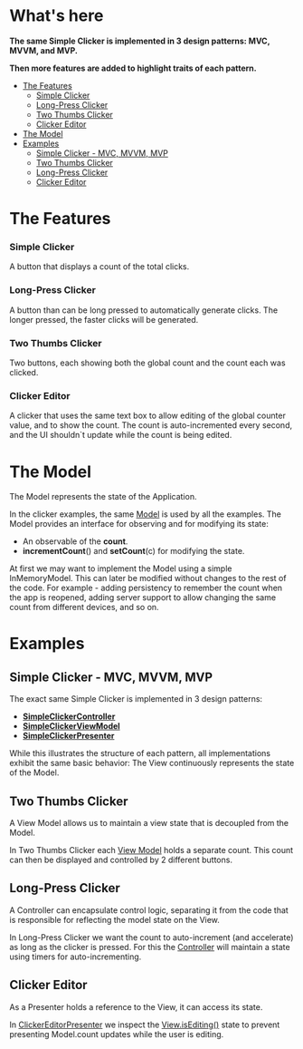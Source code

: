 # What's here

**The same Simple Clicker is implemented in 3 design patterns: MVC, MVVM, and MVP.**

**Then more features are added to highlight traits of each pattern.**

- [The Features](#the-features)
  * [Simple Clicker](#simple-clicker)
  * [Long-Press Clicker](#long-press-clicker)
  * [Two Thumbs Clicker](#two-thumbs-clicker)
  * [Clicker Editor](#clicker-editor)
- [The Model](#the-model)
- [Examples](#examples)
  * [Simple Clicker - MVC, MVVM, MVP](#simple-clicker---mvc-mvvm-mvp)
  * [Two Thumbs Clicker](#two-thumbs-clicker-1)
  * [Long-Press Clicker](#long-press-clicker-1)
  * [Clicker Editor](#clicker-editor-1)

# The Features

### Simple Clicker
A button that displays a count of the total clicks.

### Long-Press Clicker
A button than can be long pressed to automatically generate clicks. The longer pressed, the faster clicks will be generated.

### Two Thumbs Clicker
Two buttons, each showing both the global count and the count each was clicked.

### Clicker Editor
A clicker that uses the same text box to allow editing of the global counter value, and to show the count.
The count is auto-incremented every second, and the UI shouldn\`t update while the count is being edited.

# The Model

The Model represents the state of the Application. 

In the clicker examples, the same [Model](/app/src/main/java/com/example/mkorakin/UiDesignPatternsByExample/Model/Model.kt) is used by 
all the examples.
The Model provides an interface for observing and for modifying its state:

- An observable of the **count**.
- **incrementCount**() and **setCount**(c) for modifying the state.

At first we may want to implement the Model using a simple InMemoryModel.
This can later be modified without changes to the rest of the code.
For example - adding persistency to remember the count when the app is reopened, adding server support to allow changing the same count from different devices, and so on.

# Examples

## Simple Clicker - MVC, MVVM, MVP

The exact same Simple Clicker is implemented in 3 design patterns:
 - [**SimpleClickerController**](/app/src/main/java/com/example/mkorakin/UiDesignPatternsByExample/clickers/SimpleClicker/mvc/SimpleClickerController.kt)
 - [**SimpleClickerViewModel**](/app/src/main/java/com/example/mkorakin/UiDesignPatternsByExample/clickers/SimpleClicker/mvvm/SimpleClickerViewModel.kt)
 - [**SimpleClickerPresenter**](/app/src/main/java/com/example/mkorakin/UiDesignPatternsByExample/clickers/SimpleClicker/mvp/SimpleClickerPresenter.kt)

While this illustrates the structure of each pattern, all implementations exhibit the same basic behavior: The View continuously represents the state of the Model.

## Two Thumbs Clicker
A View Model allows us to maintain a view state that is decoupled from the Model. 

In Two Thumbs Clicker each [View Model](/app/src/main/java/com/example/mkorakin/UiDesignPatternsByExample/clickers/TwoThumbClicker/LocalAndGlobalClickerViewModel.kt) holds a separate count. This count can then be displayed and controlled by 2 different buttons.

## Long-Press Clicker
A Controller can encapsulate control logic, separating it from the code that is responsible for reflecting the model state on the View.

In Long-Press Clicker we want the count to auto-increment (and accelerate) as long as the clicker is pressed. For this the [Controller](/app/src/main/java/com/example/mkorakin/UiDesignPatternsByExample/clickers/LongPressClicker/LongPressClickerController.kt) will maintain a state using timers for auto-incrementing.

## Clicker Editor
As a Presenter holds a reference to the View, it can access its state.

In [ClickerEditorPresenter](/app/src/main/java/com/example/mkorakin/UiDesignPatternsByExample/clickers/ClickerEditor/ClickerEditorPresenter.kt) we inspect the 
[View.isEditing()](/app/src/main/java/com/example/mkorakin/UiDesignPatternsByExample/clickers/ClickerEditor/ClickerEditorView.kt) state to prevent presenting Model.count updates while the user is editing.
